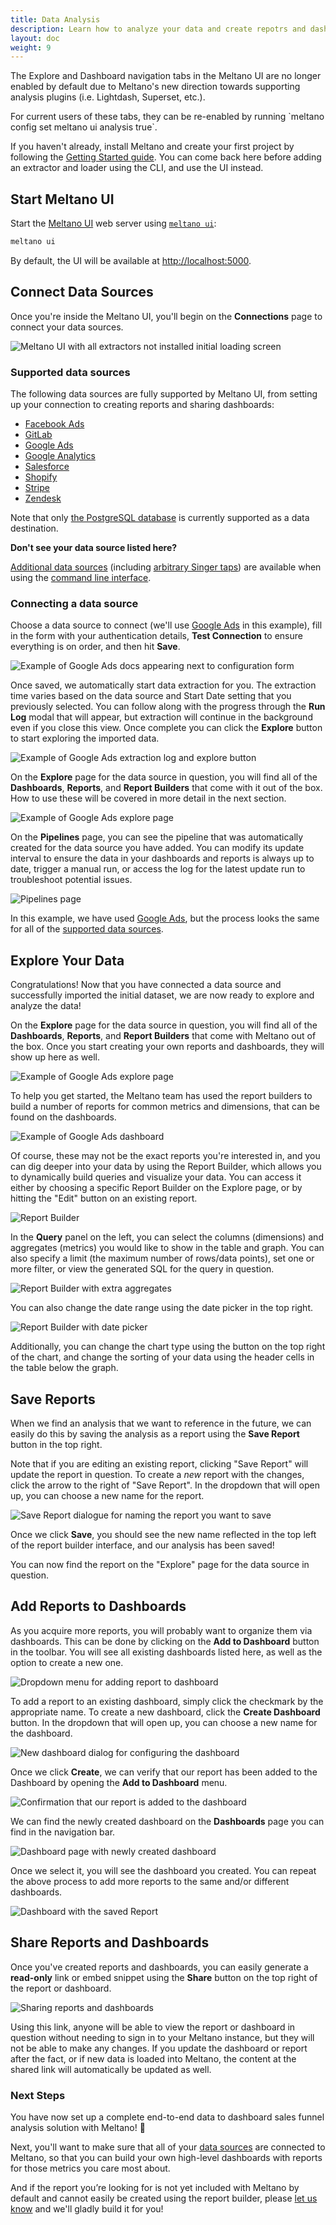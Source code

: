 ```yaml
---
title: Data Analysis
description: Learn how to analyze your data and create repotrs and dashboards.
layout: doc
weight: 9
---
```


<div class="notification">
  <p>The Explore and Dashboard navigation tabs in the Meltano UI are no longer enabled by default due to Meltano's new direction towards supporting analysis plugins (i.e. Lightdash, Superset, etc.).</p>
  <p>For current users of these tabs, they can be re-enabled by running `meltano config set meltano ui analysis true`.</p>
</div>

If you haven't already, install Meltano and create your first project by following the [Getting Started guide](/getting-started/getting-started). You can come back here before adding an extractor and loader using the CLI, and use the UI instead.

## Start Meltano UI

Start the [Meltano UI](/reference/ui) web server using [`meltano ui`](/reference/command-line-interface#ui):

```bash
meltano ui
```

By default, the UI will be available at <http://localhost:5000>.

## Connect Data Sources

Once you're inside the Meltano UI, you'll begin on the **Connections** page to connect your data sources.

![Meltano UI with all extractors not installed initial loading screen](images/analysis/1-connections.png)

### Supported data sources

The following data sources are fully supported by Meltano UI, from setting up your connection to creating reports and sharing dashboards:

* [Facebook Ads](https://hub.meltano.com/extractors/facebook.html)
* [GitLab](https://hub.meltano.com/extractors/gitlab.html)
* [Google Ads](https://hub.meltano.com/extractors/adwords.html)
* [Google Analytics](https://hub.meltano.com/extractors/google-analytics.html)
* [Salesforce](https://hub.meltano.com/extractors/salesforce.html)
* [Shopify](https://hub.meltano.com/extractors/shopify.html)
* [Stripe](https://hub.meltano.com/extractors/stripe.html)
* [Zendesk](https://hub.meltano.com/extractors/zendesk.html)

Note that only [the PostgreSQL database](https://hub.meltano.com/loaders/postgres.html) is currently supported as a data destination.

<div class="notification is-info">
  <p><strong>Don't see your data source listed here?</strong></p>
  <p><a href="https://hub.meltano.com/extractors/">Additional data sources</a> (including <a href="https://www.singer.io/#taps">arbitrary Singer taps</a>) are available when using the <a href="/reference/command-line-interface">command line interface</a>.</p>
</div>

### Connecting a data source

Choose a data source to connect (we'll use [Google Ads](https://hub.meltano.com/extractors/adwords.html) in this example), fill in the form with your authentication details, **Test Connection** to ensure everything is on order, and then hit **Save**.

![Example of Google Ads docs appearing next to configuration form](images/analysis/2-connection-setup-populated.png)

Once saved, we automatically start data extraction for you. The extraction time varies based on the data source and Start Date setting that you previously selected. You can follow along with the progress through the **Run Log** modal that will appear, but extraction will continue in the background even if you close this view. Once complete you can click the **Explore** button to start exploring the imported data.

![Example of Google Ads extraction log and explore button](images/analysis/3-run-log-complete.png)

On the **Explore** page for the data source in question, you will find all of the **Dashboards**, **Reports**, and **Report Builders** that come with it out of the box. How to use these will be covered in more detail in the next section.

![Example of Google Ads explore page](images/analysis/4-explore.png)

On the **Pipelines** page, you can see the pipeline that was automatically created for the data source you have added. You can modify its update interval to ensure the data in your dashboards and reports is always up to date, trigger a manual run, or access the log for the latest update run to troubleshoot potential issues.

![Pipelines page](images/analysis/5-pipelines.png)

In this example, we have used [Google Ads](https://hub.meltano.com/extractors/adwords.html), but the process looks the same for all of the [supported data sources](#supported-data-sources).

## Explore Your Data

Congratulations! Now that you have connected a data source and successfully imported the initial dataset, we are now ready to explore and analyze the data!

On the **Explore** page for the data source in question, you will find all of the **Dashboards**, **Reports**, and **Report Builders** that come with Meltano out of the box. Once you start creating your own reports and dashboards, they will show up here as well.

![Example of Google Ads explore page](images/analysis/4-explore.png)

To help you get started, the Meltano team has used the report builders to build a number of reports for common metrics and dimensions, that can be found on the dashboards.

![Example of Google Ads dashboard](images/analysis/6-default-dashboard.png)

Of course, these may not be the exact reports you're interested in, and you can dig deeper into your data by using the Report Builder, which allows you to dynamically build queries and visualize your data. You can access it either by choosing a specific Report Builder on the Explore page, or by hitting the "Edit" button on an existing report.

![Report Builder](images/analysis/7-report-builder.png)

In the **Query** panel on the left, you can select the columns (dimensions) and aggregates (metrics) you would like to show in the table and graph. You can also specify a limit (the maximum number of rows/data points), set one or more filter, or view the generated SQL for the query in question.

![Report Builder with extra aggregates](images/analysis/8-report-builder-modified.png)

You can also change the date range using the date picker in the top right.

![Report Builder with date picker](images/analysis/9-report-builder-date-picker.png)

Additionally, you can change the chart type using the button on the top right of the chart, and change the sorting of your data using the header cells in the table below the graph.

## Save Reports

When we find an analysis that we want to reference in the future, we can easily do this by saving the analysis as a report using the **Save Report** button in the top right.

Note that if you are editing an existing report, clicking "Save Report" will update the report in question. To create a _new_ report with the changes, click the arrow to the right of "Save Report". In the dropdown that will open up, you can choose a new name for the report.

![Save Report dialogue for naming the report you want to save](images/analysis/10-report-builder-save-as.png)

Once we click **Save**, you should see the new name reflected in the top left of the report builder interface, and our analysis has been saved!

You can now find the report on the "Explore" page for the data source in question.

## Add Reports to Dashboards

As you acquire more reports, you will probably want to organize them via dashboards. This can be done by clicking on the **Add to Dashboard** button in the toolbar. You will see all existing dashboards listed here, as well as the option to create a new one.

![Dropdown menu for adding report to dashboard](images/analysis/11-report-builder-add-to-dashboard.png)

To add a report to an existing dashboard, simply click the checkmark by the appropriate name. To create a new dashboard, click the **Create Dashboard** button. In the dropdown that will open up, you can choose a new name for the dashboard.

![New dashboard dialog for configuring the dashboard](images/analysis/12-report-builder-create-dashboard.png)

Once we click **Create**, we can verify that our report has been added to the Dashboard by opening the **Add to Dashboard** menu.

![Confirmation that our report is added to the dashboard](images/analysis/13-report-builder-dashboard-saved.png)

We can find the newly created dashboard on the **Dashboards** page you can find in the navigation bar.

![Dashboard page with newly created dashboard](images/analysis/14-dashboards.png)

Once we select it, you will see the dashboard you created. You can repeat the above process to add more reports to the same and/or different dashboards.

![Dashboard with the saved Report](images/analysis/15-overview-dashboard.png)

## Share Reports and Dashboards

Once you've created reports and dashboards, you can easily generate a **read-only** link or embed snippet using the **Share** button on the top right of the report or dashboard.

![Sharing reports and dashboards](images/analysis/16-share-dashboard.png)

Using this link, anyone will be able to view the report or dashboard in question without needing to sign in to your Meltano instance, but they will not be able to make any changes. If you update the dashboard or report after the fact, or if new data is loaded into Meltano, the content at the shared link will automatically be updated as well.

### Next Steps

You have now set up a complete end-to-end data to dashboard sales funnel analysis solution with Meltano! 🎉

Next, you'll want to make sure that all of your [data sources](#supported-data-sources) are connected to Meltano, so that you can build your own high-level dashboards with reports for those metrics you care most about.

And if the report you’re looking for is not yet included with Meltano by default and cannot easily be created using the report builder, please [let us know](https://gitlab.com/meltano/meltano/-/issues/new) and we'll gladly build it for you!
